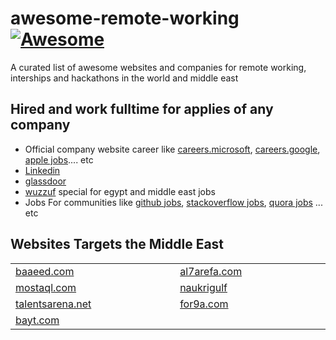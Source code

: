 # awesome-remote-working [![Awesome](https://cdn.rawgit.com/sindresorhus/awesome/d7305f38d29fed78fa85652e3a63e154dd8e8829/media/badge.svg)](https://github.com/aboelkassem/awesome-remote-working)
 A curated list of awesome websites and companies for remote working, interships and hackathons in the world and middle east

## Hired and work fulltime for applies of any company
* Official company website career like [careers.microsoft](https://careers.microsoft.com/us/en), [careers.google](https://careers.google.com), [apple jobs](https://www.apple.com/jobs/us/).... etc
* [Linkedin](https://www.linkedin.com)
* [glassdoor](https://www.glassdoor.com)
* [wuzzuf](https://wuzzuf.net/jobs/egypt?v=1) special for egypt and middle east jobs
* Jobs For communities like [github jobs](https://jobs.github.com), [stackoverflow jobs](https://stackoverflow.com/jobs), [quora jobs](https://www.quora.com/careers) ... etc

## Websites Targets the Middle East
|||
|----|---------|
|[baaeed.com](https://baaeed.com)<img  width=400/>|[al7arefa.com](https://www.al7arefa.com/)<img  width=400/>|
|[mostaql.com](https://mostaql.com)<img  width=400/>|[naukrigulf](https://www.naukrigulf.com)<img  width=400/>|
|[talentsarena.net](https://talentsarena.net)<img  width=400/>|[for9a.com](https://www.for9a.com/en)<img  width=400/>|
|[bayt.com](https://www.bayt.com/en)<img  width=400/>||
